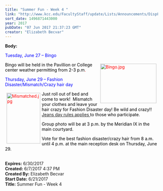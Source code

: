 ```yaml
---
title: "Summer Fun - Week 4 "
link: "http://www.kcc.edu/FacultyStaff/update/Lists/Announcements/DispForm.aspx?ID=2449"
sort_date: 1496871443000
year: 2017
pubDate: "07 Jun 2017 21:37:23 GMT"
creator: "Elizabeth Becvar"
---
```


<div><b>Body:</b> <div class="ExternalClassB402F19ACF1747B6ACB32EB8BF1BD421"><p style="color:red"><span style="color:blue">Tuesday, June 27 – Bingo</span></p>
<p style="color:red"><img width="448" height="315" alt="Bingo.jpg" src="/FacultyStaff/update/Documents/Bingo.jpg" style="height:130px;width:185px;vertical-align:auto;float:right;margin:5px" /><span style="color:#000000">Bingo will be held in the Pavillion or College center weather permitting from 2-3 p.m</span>.  </p>
<p style="color:red"><span style="color:blue">Thursday, June 29 – Fashion Disaster/Mismatch/Crazy hair day</span></p>
<p style="color:red"><img width="200" height="299" alt="Mismatched.jpg" src="/FacultyStaff/update/Documents/Mismatched.jpg" style="height:167px;width:111px;vertical-align:auto;float:left;margin:5px" /><span style="color:#000000">Just roll out of bed and come to work!  Mismatch your clothes and leave your hair crazy for Fashion Disaster day! Be wild and crazy!! </span><a href="/FacultyStaff/update/Documents/CasualDenimGuidelines.pdf">Jeans day rules applies </a><span style="color:#000000">to those who participate.</span></p>
<p style="color:red"><span style="color:#000000">Group photo will be at 3 p.m. by the Meridian IX in the main courtyard.</span></p>
<p style="color:red"><span style="color:#000000"></span><span style="color:#000000">Vote for the best fashion disaster/crazy hair from 8 a.m. until 4 p.m. at the main reception desk on Thursday, June 29.</span><br /><br /></p></div></div>
<div><b>Expires:</b> 6/30/2017</div>
<div><b>Created:</b> 6/7/2017 4:37 PM</div>
<div><b>Created By:</b> Elizabeth Becvar</div>
<div><b>Start Date:</b> 6/21/2017</div>
<div><b>Title:</b> Summer Fun - Week 4 </div>
